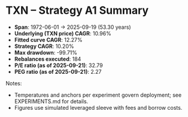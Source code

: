 # TXN – Strategy A1 Summary

- **Span**: 1972-06-01 → 2025-09-19 (53.30 years)
- **Underlying (TXN price) CAGR**: 10.96%
- **Fitted curve CAGR**: 12.27%
- **Strategy CAGR**: 10.20%
- **Max drawdown**: -99.71%
- **Rebalances executed**: 184
- **P/E ratio (as of 2025-09-21)**: 32.79
- **PEG ratio (as of 2025-09-21)**: 2.27

Notes:

- Temperatures and anchors per experiment govern deployment; see EXPERIMENTS.md for details.
- Figures use simulated leveraged sleeve with fees and borrow costs.

